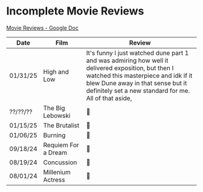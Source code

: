 # Incomplete Movie Reviews

[Movie Reviews - Google Doc](https://docs.google.com/document/d/1I9fqIM5-OJNvbTc9DUe2ORl1taSP9gDPnbyCgmCbYOs/edit?usp=sharing)

Date | Film | Review
--- | --- | ---
01/31/25 | High and Low | It's funny I just watched dune part 1 and was admiring how well it delivered exposition, but then I watched this masterpiece and idk if it blew Dune away in that sense but it definitely set a new standard for me. All of that aside,
??/??/?? | The Big Lebowski | :memo:
01/15/25 | The Brutalist | :memo:
01/06/25 | Burning | :memo:
09/18/24 | Requiem For a Dream | :memo:
08/19/24 | Concussion | :memo:
08/01/24 | Millenium Actress | :memo:
